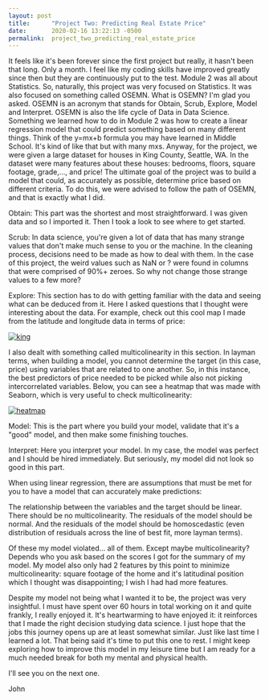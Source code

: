 ```yaml
---
layout: post
title:      "Project Two: Predicting Real Estate Price"
date:       2020-02-16 13:22:13 -0500
permalink:  project_two_predicting_real_estate_price
---
```



It feels like it's been forever since the first project but really, it hasn't been that long. Only a month. I feel like my coding skills have improved greatly since then but they are continuously put to the test. Module 2 was all about Statistics. So, naturally, this project was very focused on Statistics. It was also focused on something called OSEMN. What is OSEMN? I'm glad you asked. OSEMN is an acronym that stands for Obtain, Scrub, Explore, Model and Interpret. OSEMN is also the life cycle of Data in Data Science. 
Something we learned how to do in Module 2 was how to create a linear regression model that could predict something based on many different things. Think of the y=mx+b formula you may have learned in Middle School. It's kind of like that but with many mxs. 
Anyway, for the project, we were given a large dataset for houses in King County, Seattle, WA. In the dataset were many features about these houses: bedrooms, floors, square footage, grade,..., and price! The ultimate goal of the project was to build a model that could, as accurately as possible, determine price based on different criteria. To do this, we were advised to follow the path of OSEMN, and that is exactly what I did.

Obtain: This part was the shortest and most straightforward. I was given data and so I imported it. Then I took a look to see where to get started.

Scrub: In data science, you're given a lot of data that has many strange values that don't make much sense to you or the machine. In the cleaning process, decisions need to be made as how to deal with them. In the case of this project, the weird values such as NaN or ? were found in columns that were comprised of 90%+ zeroes. So why not change those strange values to a few more?

Explore: This section has to do with getting familiar with the data and seeing what can be deduced from it. Here I asked questions that I thought were interesting about the data. For example, check out this cool map I made from the latitude and longitude data in terms of price:

<a href="https://ibb.co/BfJ6RcD"><img src="https://i.ibb.co/7SDpFjc/king.jpg" alt="king" border="0"></a>

I also dealt with something called multicolinearity in this section. In layman terms, when building a model, you cannot determine the target (in this case, price) using variables that are related to one another. So, in this instance, the best predictors of price needed to be picked while also not picking intercorrelated variables. 
Below, you can see a heatmap that was made with Seaborn, which is very useful to check multicolinearity:

<a href="https://imgbb.com/"><img src="https://i.ibb.co/KKqh9pp/heatmap.jpg" alt="heatmap" border="0"></a>

Model: This is the part where you build your model, validate that it's a "good" model, and then make some finishing touches.

Interpret: Here you interpret your model. In my case, the model was perfect and I should be hired immediately. But seriously, my model did not look so good in this part. 

When using linear regression, there are assumptions that must be met for you to have a model that can accurately make predictions:

The relationship between the variables and the target should be linear. 
There should be no multicolinearity. 
The residuals of the model should be normal. 
And the residuals of the model should be homoscedastic (even distribution of residuals across the line of best fit, more layman terms). 

Of these my model violated... all of them. Except maybe multicolinearity? Depends who you ask based on the scores I got for the summary of my model. My model also only had 2 features by this point to minimize multicolinearity: square footage of the home and it's latitudinal position which I thought was disappointing; I wish I had had more features.

Despite my model not being what I wanted it to be, the project was very insightful. I must have spent over 60 hours in total working on it and quite frankly, I really enjoyed it. It's heartwarming to have enjoyed it: it reinforces that I made the right decision studying data science. I just hope that the jobs this journey opens up are at least somewhat similar. Just like last time I learned a lot. That being said it's time to put this one to rest. I might keep exploring how to improve this model in my leisure time but I am ready for a much needed break for both my mental and physical health.

I'll see you on the next one.

John
